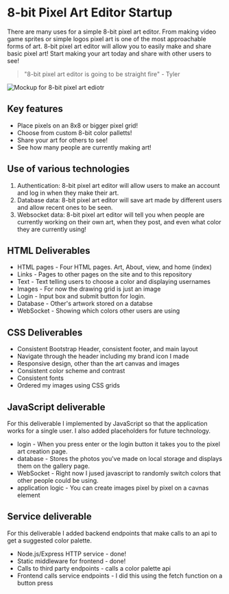 # **8-bit Pixel Art Editor Startup**
There are many uses for a simple 8-bit pixel art editor.  From making video game sprites or simple logos pixel art is one of the most approachable forms of art.  8-bit pixel art editor will allow you to easily make and share basic pixel art!  Start making your art today and share with other users to see!
> "8-bit pixel art editor is going to be straight fire" - Tyler


![Mockup for 8-bit pixel art ediotr](https://github.com/TylerJTimothy/startup/blob/main/website%20mockup.PNG)
## Key features
- Place pixels on an 8x8 or bigger pixel grid!
- Choose from custom 8-bit color palletts!
- Share your art for others to see!
- See how many people are currently making art!
## Use of various technologies
1. Authentication: 8-bit pixel art editor will allow users to make an account and log in when they make their art.
2. Database data: 8-bit pixel art editor will save art made by different users and allow recent ones to be seen.
3. Websocket data: 8-bit pixel art editor will tell you when people are currently working on their own art, when they post, and even what color they are currently using!
## HTML Deliverables
- HTML pages - Four HTML pages.  Art, About, view, and home (index)
- Links - Pages to other pages on the site and to this repository
- Text - Text telling users to choose a color and displaying usernames
- Images - For now the drawing grid is just an image
- Login - Input box and submit button for login.
- Database - Other's artwork stored on a databse
- WebSocket - Showing which colors other users are using
## CSS Deliverables
- Consistent Bootstrap Header, consistent footer, and main layout 
- Navigate through the header including my brand icon I made
- Responsive design, other than the art canvas and images
- Consistent color scheme and contrast
- Consistent fonts
- Ordered my images using CSS grids
## JavaScript deliverable
For this deliverable I implemented by JavaScript so that the application works for a single user. I also added placeholders for future technology.

- login - When you press enter or the login button it takes you to the pixel art creation page.
- database - Stores the photos you've made on local storage and displays them on the gallery page.
- WebSocket - Right now I jused javascript to randomly switch colors that other people could be using.
- application logic - You can create images pixel by pixel on a cavnas element

## Service deliverable
For this deliverable I added backend endpoints that make calls to an api to get a suggested color palette. 

- Node.js/Express HTTP service - done!
- Static middleware for frontend - done!
- Calls to third party endpoints - calls a color palette api
- Frontend calls service endpoints - I did this using the fetch function on a button press
